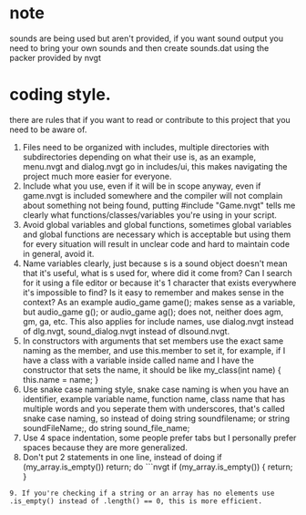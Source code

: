 # note
sounds are being used but aren't provided, if you want sound output you need to bring your own sounds and then create sounds.dat using the packer provided by nvgt
# coding style.
there are rules that if you want to read or contribute to this project that you need to be aware of.
1. Files need to be organized with includes, multiple directories with subdirectories depending on what their use is, as an example, menu.nvgt and dialog.nvgt go in includes/ui, this makes navigating the project much more easier for everyone.
2. Include what you use, even if it will be in scope anyway, even if game.nvgt is included somewhere and the compiler will not complain about something not being found, putting #include "Game.nvgt" tells me clearly what functions/classes/variables you're using in your script.
3. Avoid global variables and global functions, sometimes global variables and global functions are necessary which is acceptable but using them for every situation will result in unclear code and hard to maintain code in general, avoid it.
4. Name variables clearly, just because s is a sound object doesn't mean that it's useful, what is s used for, where did it come from? Can I search for it using a file editor or because it's 1 character that exists everywhere it's impossible to find? Is it easy to remember and makes sense in the context? As an example audio_game game(); makes sense as a variable, but audio_game g(); or audio_game ag(); does not, neither does agm, gm, ga, etc. This also applies for include names, use dialog.nvgt instead of dlg.nvgt, sound_dialog.nvgt instead of dlsound.nvgt.
5. In constructors with arguments that set members use the exact same naming as the member, and use this.member to set it, for example, if I have a class with a variable inside called name and I have the constructor that sets the name, it should be like my_class(int name) { this.name = name; }
6. Use snake case naming style, snake case naming is when you have an identifier, example variable name, function name, class name that has multiple words and you seperate them with underscores, that's called snake case naming, so instead of doing string soundfilename; or string soundFileName;, do string sound_file_name;
7. Use 4 space indentation, some people prefer tabs but I personally prefer spaces because they are more generalized.
8. Don't put 2 statements in one line, instead of doing if (my_array.is_empty()) return; do ```nvgt
if (my_array.is_empty()) {
    return;
}
```
9. If you're checking if a string or an array has no elements use .is_empty() instead of .length() == 0, this is more efficient.